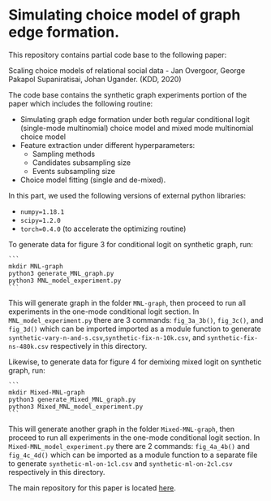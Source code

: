 # Simulating choice model of graph edge formation.

This repository contains partial code base to the following paper:

Scaling choice models of relational social data - Jan Overgoor, George Pakapol Supaniratisai, Johan Ugander. (KDD, 2020)

The code base contains the synthetic graph experiments portion of the paper which includes the following routine:

- Simulating graph edge formation under both regular conditional logit (single-mode multinomial) choice model and mixed mode multinomial choice model
- Feature extraction under different hyperparameters:
  * Sampling methods
  * Candidates subsampling size
  * Events subsampling size
- Choice model fitting (single and de-mixed).

In this part, we used the following versions of external python libraries:

- `numpy=1.18.1`
- `scipy=1.2.0`
- `torch=0.4.0` (to accelerate the optimizing routine)

To generate data for figure 3 for conditional logit on synthetic graph, run:

    ```
    mkdir MNL-graph
    python3 generate_MNL_graph.py
    python3 MNL_model_experiment.py
    ```
    
This will generate graph in the folder `MNL-graph`, then proceed to run all experiments in the one-mode conditional logit section. In `MNL_model_experiment.py` there are 3 commands: `fig_3a_3b()`, `fig_3c()`, and `fig_3d()` which can be imported imported as a module function to generate  `synthetic-vary-n-and-s.csv`,`synthetic-fix-n-10k.csv`, and `synthetic-fix-ns-480k.csv` respectively in this directory.

Likewise, to generate data for figure 4 for demixing mixed logit on synthetic graph, run:

    ```
    mkdir Mixed-MNL-graph
    python3 generate_Mixed_MNL_graph.py
    python3 Mixed_MNL_model_experiment.py
    ```
    
This will generate another graph in the folder `Mixed-MNL-graph`, then proceed to run all experiments in the one-mode conditional logit section. In `Mixed-MNL_model_experiment.py` there are 2 commands: `fig_4a_4b()` and `fig_4c_4d()` which can be imported as a module function to a separate file to generate  `synthetic-ml-on-1cl.csv` and `synthetic-ml-on-2cl.csv` respectively in this directory.

The main repository for this paper is located <a href="https://github.com/janovergoor/choose2grow">here</a>.
